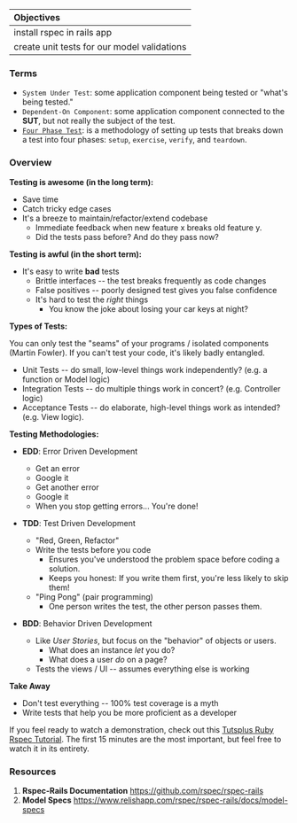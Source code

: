 | Objectives |
| :---- |
| install rspec in rails app |
| create unit tests for our model validations |


### Terms

* `System Under Test`: some application component being tested or "what's being tested."
* `Dependent-On Component`: some application component connected to the **SUT**, but not really the subject of the test.
* [`Four Phase Test`](http://robots.thoughtbot.com/four-phase-test): is a methodology of setting up tests that breaks down a test into four phases: `setup`, `exercise`, `verify`, and `teardown`.

### Overview

**Testing is awesome (in the long term):**

* Save time
* Catch tricky edge cases
* It's a breeze to maintain/refactor/extend codebase
    * Immediate feedback when new feature x breaks old feature y.
    * Did the tests pass before? And do they pass now?

    
**Testing is awful (in the short term):**

* It's easy to write **bad** tests
    * Brittle interfaces -- the test breaks frequently as code changes
    * False positives -- poorly designed test gives you false confidence
    * It's hard to test the _right_ things
        * You know the joke about losing your car keys at night?

**Types of Tests:**

You can only test the "seams" of your programs / isolated components (Martin Fowler). If you can't test your code, it's likely badly entangled.

* Unit Tests -- do small, low-level things work independently? (e.g. a function or Model logic)
* Integration Tests -- do multiple things work in concert? (e.g. Controller logic)
* Acceptance Tests -- do elaborate, high-level things work as intended? (e.g. View logic).

**Testing Methodologies:**

* **EDD**: Error Driven Development
    * Get an error
    * Google it
    * Get another error
    * Google it
    * When you stop getting errors... You're done!

* **TDD**: Test Driven Development
    * "Red, Green, Refactor"
    * Write the tests before you code
        * Ensures you've understood the problem space before coding a solution. 
        * Keeps you honest: If you write them first, you're less likely to skip them!
    * "Ping Pong" (pair programming)
        * One person writes the test, the other person passes them.
        
* **BDD**: Behavior Driven Development
    * Like _User Stories_, but focus on the "behavior" of objects or users.
        * What does an instance _let_ you do?
        * What does a user _do_ on a page?
    * Tests the views / UI -- assumes everything else is working

**Take Away**

* Don't test everything -- 100% test coverage is a myth
* Write tests that help you be more proficient as a developer


If you feel ready to watch a demonstration, check out this <a href="https://www.youtube.com/JhR9Ib1Ylb8" > Tutsplus Ruby Rspec Tutorial</a>.  The first 15 minutes are the most important, but feel free to watch it in its entirety.


### Resources

1. **Rspec-Rails Documentation** https://github.com/rspec/rspec-rails  
2. **Model Specs** https://www.relishapp.com/rspec/rspec-rails/docs/model-specs  

